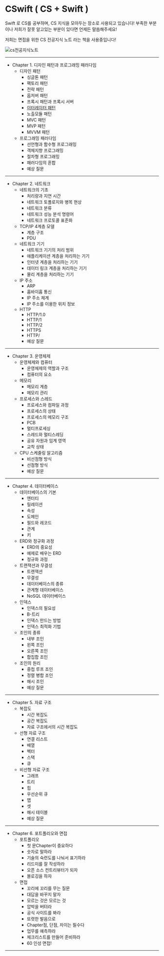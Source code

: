 # CSwift ( CS + Swift )
Swift 로 CS를 공부하며, CS 지식을 모아두는 장소로 사용되고 있습니다!
부족한 부분이나 저희가 잘못 알고있는 부분이 있다면 언제든 말씀해주세요!


저희는 면접을 위한 CS 전공지식 노트 라는 책을 사용중입니다!

![cs전공지식노트](https://user-images.githubusercontent.com/109560875/199908684-37899ab7-309b-4ee8-a637-0cbbb6e76424.png)
***
* Chapter 1. 디자인 패턴과 프로그래밍 패러다임
  - 디자인 패턴
    + 싱글톤 패턴
    + 팩토리 패턴
    + 전략 패턴
    + 옵저버 패턴
    + 프록시 패턴과 프록시 서버
    + [이터레이터 패턴](https://github.com/Swift-Coding-Club/CSwift/blob/ReadMe-Branch/%EC%9D%B4%ED%84%B0%EB%A0%88%EC%9D%B4%ED%84%B0%20%ED%8C%A8%ED%84%B4)
    + 노출모듈 패턴
    + MVC 패턴
    + MVP 패턴
    + MVVM 패턴
  - 프로그래밍 패러다임
    + 선언형과 함수형 프로그래밍
    + 객체지향 프로그래밍
    + 절차형 프로그래밍
    + 패러다임의 혼합
    + 예상 질문
***
* Chapter 2. 네트워크
  - 네트워크의 기초
    + 처리량과 지연 시간
    + 네트워크 토폴로지와 병목 현상
    + 네트워크 분류
    + 네트워크 성능 분석 명령어
    + 네트워크 프로토콜 표준화
  - TCP/IP 4계층 모델
    + 계층 구조
    + PDU
  - 네트워크 기기
    + 네트워크 기기의 처리 범위
    + 애플리케이션 계층을 처리하는 기기
    + 인터넷 계층을 처리하는 기기
    + 데이터 링크 계층을 처리하는 기기
    + 물리 계층을 처리하는 기기
  - IP 주소
    + ARP
    + 홉바이홉 통신
    + IP 주소 체계
    + IP 주소를 이용한 위치 정보
  - HTTP
    + HTTP/1.0
    + HTTP/1
    + HTTP/2
    + HTTPS
    + HTTP/
    + 예상 질문
***
* Chapter 3. 운영체제
  - 운영체제와 컴퓨터
    + 운영체제의 역할과 구조
    + 컴퓨터의 요소
  - 메모리
    + 메모리 계층
    + 메모리 관리
  - 프로세스와 스레드
    +   프로세스와 컴파일 과정
    +   프로세스의 상태
    +   프로세스의 메모리 구조
    +   PCB
    +   멀티프로세싱
    +   스레드와 멀티스레딩
    +   공유 자원과 임계 영역
    +   교착 상태
  - CPU 스케줄링 알고리즘
    +   비선점형 방식
    +   선점형 방식
    +  예상 질문
***
* Chapter 4. 데이터베이스
  - 데이터베이스의 기본
    + 엔터티
    + 릴레이션
    + 속성
    + 도메인
    + 필드와 레코드
    + 관계
    + 키
  - ERD와 정규화 과정
    + ERD의 중요성
    + 예제로 배우는 ERD
    + 정규화 과정
  - 트랜잭션과 무결성
    + 트랜잭션
    + 무결성
    + 데이터베이스의 종류
    + 관계형 데이터베이스
    + NoSQL 데이터베이스
  - 인덱스
    + 인덱스의 필요성
    + B-트리
    + 인덱스 만드는 방법
    + 인덱스 최적화 기법
  - 조인의 종류
    + 내부 조인
    + 왼쪽 조인
    + 오른쪽 조인
    + 합집합 조인
  - 조인의 원리
    + 중첩 루프 조인
    + 정렬 병합 조인
    + 해시 조인
    + 예상 질문
***
* Chapter 5. 자료 구조
  - 복잡도
    + 시간 복잡도
    + 공간 복잡도
    + 자료 구조에서의 시간 복잡도
  - 선형 자료 구조
    + 연결 리스트
    + 배열
    + 벡터
    + 스택
    + 큐
  - 비선형 자료 구조
    + 그래프
    + 트리
    + 힙
    + 우선순위 큐
    + 맵
    + 셋
    + 해시 테이블
    + 예상 질문
***
* Chapter 6. 포트폴리오와 면접
  - 포트폴리오
    + 첫 문Chapter이 중요하다
    + 숫자로 말하라
    + 기술의 숙련도를 나눠서 표기하라
    + 리드미를 잘 작성하라
    + 오픈 소스 컨트리뷰터가 되자
    + 블로깅을 하자
  - 면접
    + 꼬리에 꼬리를 무는 질문
    + 대답을 바꾸지 말자
    + 모르는 것은 모르는 것
    + 압박을 버텨라
    + 공식 사이트를 봐라
    + 또렷한 발음으로
    + Chapter점, 단점, 차이는 필수다
    + 업무를 예측하라
    + 체크리스트를 만들어 준비하라
    +  60 인성 면접!
***
